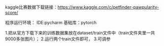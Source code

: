 kaggle比赛数据下载链接：https://www.kaggle.com/c/petfinder-pawpularity-score/

程序运行环境：
IDE:pycharm
基础库：pytorch

1.把从官方下载下来的训练数据集放在dataset/train文件中（train文件夹里一共9000多张图片）；
2.运行两个train文件即可，
3.可调参
